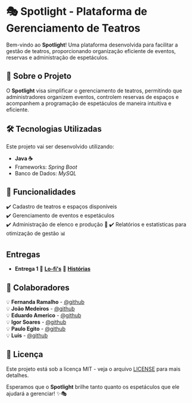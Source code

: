 # 🎭 Spotlight - Plataforma de Gerenciamento de Teatros

Bem-vindo ao **Spotlight**! Uma plataforma desenvolvida para facilitar a gestão de teatros, proporcionando organização eficiente de eventos, reservas e administração de espetáculos.

## 🚀 Sobre o Projeto
O **Spotlight** visa simplificar o gerenciamento de teatros, permitindo que administradores organizem eventos, controlem reservas de espaços e acompanhem a programação de espetáculos de maneira intuitiva e eficiente.

## 🛠 Tecnologias Utilizadas
Este projeto vai ser desenvolvido utilizando:
- **Java ☕**
- Frameworks: *Spring Boot*
- Banco de Dados: *MySQL*

## 📌 Funcionalidades
✔️ Cadastro de teatros e espaços disponíveis  
✔️ Gerenciamento de eventos e espetáculos    
✔️ Administração de elenco e produção 👥
✔️ Relatórios e estatísticas para otimização de gestão 📊 

## Entregas
- **Entrega 1**
📸 [**Lo-fi's**](https://drive.google.com/file/d/1EMd6lf0au7WKsCR9rRodCiv2ksGIRFrV/view?usp=drive_link)
📜 [**Histórias**](https://docs.google.com/document/d/1PzrIdtrJERcJetYCJ_r6rDhxUMrsDcpiqiyTjrJwEcs/edit?usp=drive_link)

## 👥 Colaboradores
💡 **Fernanda Ramalho** - [@github](https://github.com/)  
💡 **João Medeiros** - [@github](https://github.com/)  
💡 **Eduardo Americo** - [@github](https://github.com/)  
💡 **Igor Soares** - [@github](https://github.com/)  
💡 **Paulo Egito** - [@github](https://github.com/)  
💡 **Luis** - [@github](https://github.com/)  

## 📜 Licença
Este projeto está sob a licença MIT - veja o arquivo [LICENSE](LICENSE) para mais detalhes.

Esperamos que o **Spotlight** brilhe tanto quanto os espetáculos que ele ajudará a gerenciar! ✨🎭

